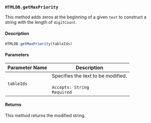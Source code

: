 ### `HTMLDB.getMaxPriority`

This method adds zeros at the beginning of a given `text` to construct a string with the length of `digitCount`.

#### Description

```javascript
HTMLDB.getMaxPriority(tableIds)
```

#### Parameters

| Parameter Name             | Description                               |
| -------------------------- | ----------------------------------------- |
| `tableIds` | Specifies the text to be modified.<br><br>`Accepts: String`<br>`Required` |

#### Returns

This method returns the modified string.